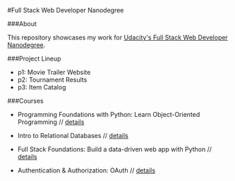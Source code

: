 #Full Stack Web Developer Nanodegree

###About

This repository showcases my work for [Udacity's Full Stack Web Developer Nanodegree](http://www.udacity.com/course/full-stack-web-developer-nanodegree--nd004).

###Project Lineup

- p1:  Movie Trailer Website
- p2:  Tournament Results
- p3:  Item Catalog

###Courses

- Programming Foundations with Python: Learn Object-Oriented Programming //
[details](http://www.udacity.com/course/programming-foundations-with-python--ud036)

- Intro to Relational Databases //
[details](http://www.udacity.com/course/intro-to-relational-databases--ud197)

- Full Stack Foundations: Build a data-driven web app with Python // 
[details](http://www.udacity.com/course/full-stack-foundations--ud088)

- Authentication & Authorization: OAuth //
[details](http://www.udacity.com/course/authentication-authorization-oauth--ud330)




